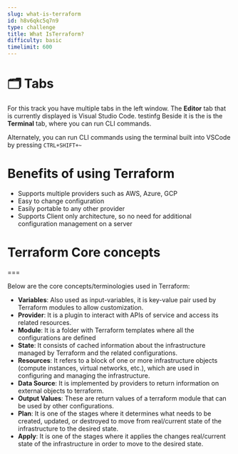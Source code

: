 ```yaml
---
slug: what-is-terraform
id: h8v6qkc5q7n9
type: challenge
title: What IsTerraform?
difficulty: basic
timelimit: 600
---
```

🗂️ Tabs
======
For this track you have multiple tabs in the left window. The **Editor** tab that is currently displayed is Visual Studio Code. testinfg
Beside it is the is the **Terminal** tab, where you can run CLI commands.

Alternately, you can run CLI commands using the terminal built into VSCode by pressing `CTRL+SHIFT+~`

Benefits of using Terraform
===

- Supports multiple providers such as AWS, Azure, GCP
- Easy to change configuration
- Easily portable to any other provider
- Supports Client only architecture, so no need for additional configuration management on a server


# Terraform Core concepts
===

Below are the core concepts/terminologies used in Terraform:

- **Variables**: Also used as input-variables, it is key-value pair used by Terraform modules to allow customization.
- **Provider**: It is a plugin to interact with APIs of service and access its related resources.
- **Module**: It is a folder with Terraform templates where all the configurations are defined
- **State**: It consists of cached information about the infrastructure managed by Terraform and the related configurations.
- **Resources**: It refers to a block of one or more infrastructure objects (compute instances, virtual networks, etc.), which are used in configuring and managing the infrastructure.
- **Data Source**: It is implemented by providers to return information on external objects to terraform.
- **Output Values**: These are return values of a terraform module that can be used by other configurations.
- **Plan**: It is one of the stages where it determines what needs to be created, updated, or destroyed to move from real/current state of the infrastructure to the desired state.
- **Apply**: It is one of the stages where it applies the changes real/current state of the infrastructure in order to move to the desired state.
